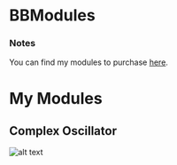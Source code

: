 # BBModules

### Notes
You can find my modules to purchase <a href="https://gumroad.com/bbmodules">here</a>.<br>

# My Modules

## Complex Oscillator

![alt text](https://github.com/soulbridge/BBModules/blob/master/complex.png)
